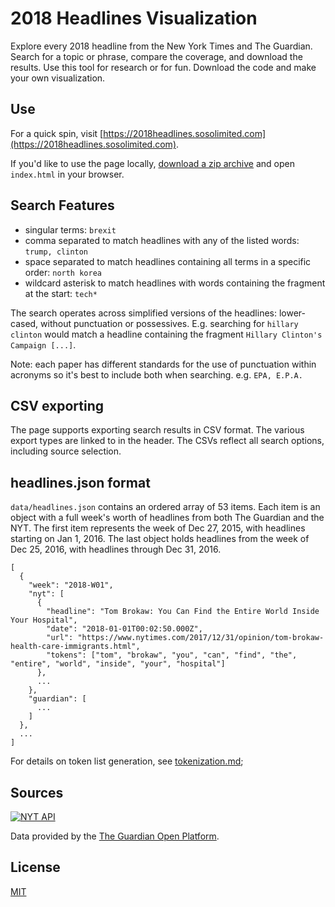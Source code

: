 # 2018 Headlines Visualization
Explore every 2018 headline from the New York Times and The Guardian. Search for a topic or phrase, 
compare the coverage, and download the results. Use this tool for research or for fun. Download the code 
and make your own visualization.

## Use
For a quick spin, visit [https://2018headlines.sosolimited.com](https://2018headlines.sosolimited.com). 

If you'd like to use the page locally, 
[download a zip archive](https://github.com/sosolimited/2018-Headlines-Explorer/archive/master.zip)
and open `index.html` in your browser.

## Search Features
- singular terms: `brexit`
- comma separated to match headlines with any of the listed words: `trump, clinton`
- space separated to match headlines containing all terms in a specific order: `north korea`
- wildcard asterisk to match headlines with words containing the fragment at the start: `tech*`

The search operates across simplified versions of the headlines: lower-cased, without punctuation or possessives. 
E.g. searching for `hillary clinton` would match a headline containing the fragment `Hillary Clinton's Campaign [...]`.

Note: each paper has different standards for the use of punctuation within acronyms so it's best to 
include both when searching. e.g. `EPA, E.P.A.`

## CSV exporting
The page supports exporting search results in CSV format. The various export types are linked to in the header. 
The CSVs reflect all search options, including source selection.

## headlines.json format
`data/headlines.json` contains an ordered array of 53 items. Each item is an object with a full week's worth of
headlines from both The Guardian and the NYT. The first item represents the week of Dec 27, 2015, with headlines starting 
on Jan 1, 2016. The last object holds headlines from the week of Dec 25, 2016, with headlines through Dec 31, 2016.

```
[
  {
    "week": "2018-W01",
    "nyt": [
      {
        "headline": "Tom Brokaw: You Can Find the Entire World Inside Your Hospital",
        "date": "2018-01-01T00:02:50.000Z",
        "url": "https://www.nytimes.com/2017/12/31/opinion/tom-brokaw-health-care-immigrants.html",
        "tokens": ["tom", "brokaw", "you", "can", "find", "the", "entire", "world", "inside", "your", "hospital"]
      },
      ...
    },
    "guardian": [
      ...
    ]
  },
  ...
]
```

For details on token list generation, see [tokenization.md](tokenization.md);

## Sources

[![NYT API](img/poweredby_nytimes_200a.png)](https://developer.nytimes.com)

Data provided by the [The Guardian Open Platform](https://open-platform.theguardian.com).

## License

[MIT](http://www.opensource.org/licenses/MIT)
